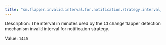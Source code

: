 ```yaml
---
title: "sm.flapper.invalid.interval.for.notification.strategy.interval_threshold_in_minutes"
---
```


Description: The interval in minutes used by the CI change flapper detection mechanism invalid interval for notification strategy.

Value: `1440`